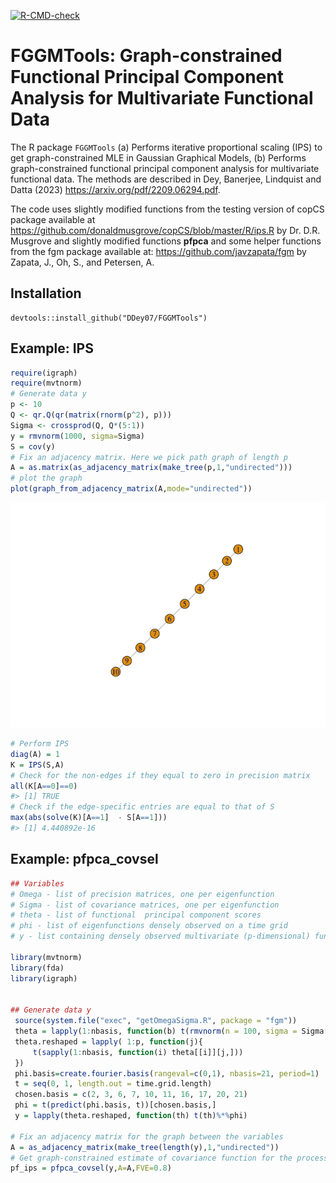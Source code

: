 <!-- README.md is generated from README.Rmd. Please edit that file -->
<!-- badges: start -->

[![R-CMD-check](https://github.com/Ddey07/FGGMTools/actions/workflows/R-CMD-check.yaml/badge.svg)](https://github.com/Ddey07/FGGMTools/actions/workflows/R-CMD-check.yaml)
<!-- badges: end -->

# FGGMTools: Graph-constrained Functional Principal Component Analysis for Multivariate Functional Data

The R package `FGGMTools` (a) Performs iterative proportional scaling
(IPS) to get graph-constrained MLE in Gaussian Graphical Models, (b)
Performs graph-constrained functional principal component analysis for
multivariate functional data. The methods are described in Dey,
Banerjee, Lindquist and Datta (2023)
<https://arxiv.org/pdf/2209.06294.pdf>.

The code uses slightly modified functions from the testing version of
copCS package available at
<https://github.com/donaldmusgrove/copCS/blob/master/R/ips.R> by
Dr. D.R. Musgrove and slightly modified functions **pfpca** and some
helper functions from the fgm package available at:
<https://github.com/javzapata/fgm> by Zapata, J., Oh, S., and Petersen,
A.

## Installation

``` install
devtools::install_github("DDey07/FGGMTools")
```

## Example: IPS

``` r
require(igraph)
require(mvtnorm)
# Generate data y
p <- 10
Q <- qr.Q(qr(matrix(rnorm(p^2), p)))
Sigma <- crossprod(Q, Q*(5:1))
y = rmvnorm(1000, sigma=Sigma)
S = cov(y)
# Fix an adjacency matrix. Here we pick path graph of length p
A = as.matrix(as_adjacency_matrix(make_tree(p,1,"undirected")))
# plot the graph
plot(graph_from_adjacency_matrix(A,mode="undirected"))
```

![](README-example-1.png)<!-- -->

``` r
# Perform IPS
diag(A) = 1
K = IPS(S,A)
# Check for the non-edges if they equal to zero in precision matrix
all(K[A==0]==0)
#> [1] TRUE
# Check if the edge-specific entries are equal to that of S
max(abs(solve(K)[A==1]  - S[A==1]))
#> [1] 4.440892e-16
```

## Example: pfpca_covsel

``` r
## Variables
# Omega - list of precision matrices, one per eigenfunction
# Sigma - list of covariance matrices, one per eigenfunction
# theta - list of functional  principal component scores
# phi - list of eigenfunctions densely observed on a time grid
# y - list containing densely observed multivariate (p-dimensional) functional data

library(mvtnorm)
library(fda)
library(igraph)


## Generate data y
 source(system.file("exec", "getOmegaSigma.R", package = "fgm"))
 theta = lapply(1:nbasis, function(b) t(rmvnorm(n = 100, sigma = Sigma[[b]])))
 theta.reshaped = lapply( 1:p, function(j){
     t(sapply(1:nbasis, function(i) theta[[i]][j,]))
 })
 phi.basis=create.fourier.basis(rangeval=c(0,1), nbasis=21, period=1)
 t = seq(0, 1, length.out = time.grid.length)
 chosen.basis = c(2, 3, 6, 7, 10, 11, 16, 17, 20, 21)
 phi = t(predict(phi.basis, t))[chosen.basis,]
 y = lapply(theta.reshaped, function(th) t(th)%*%phi)

# Fix an adjacency matrix for the graph between the variables
A = as_adjacency_matrix(make_tree(length(y),1,"undirected"))
# Get graph-constrained estimate of covariance function for the process
pf_ips = pfpca_covsel(y,A=A,FVE=0.8)
```

